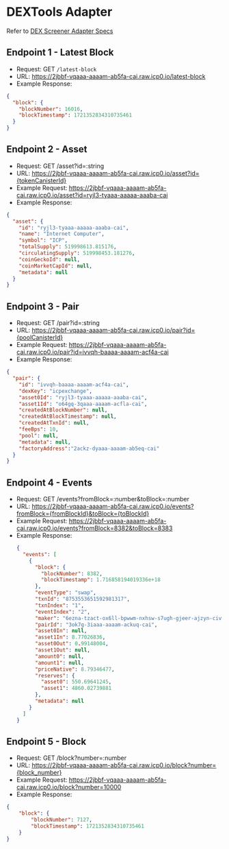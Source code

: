 # DEXTools Adapter
Refer to [DEX Screener Adapter Specs](https://dexscreener.notion.site/DEX-Screener-Adapter-Specs-cc1223cdf6e74a7799599106b65dcd0e)

## Endpoint 1 - Latest Block
* Request: GET `/latest-block`
* URL: https://2jbbf-vqaaa-aaaam-ab5fa-cai.raw.icp0.io/latest-block
* Example Response:
```json
{
  "block": {
    "blockNumber": 16016,
    "blockTimestamp": 1721352834310735461
  }
}
```
## Endpoint 2 - Asset
* Request: GET /asset?id=:string
* URL: https://2jbbf-vqaaa-aaaam-ab5fa-cai.raw.icp0.io/asset?id={tokenCanisterId}
* Example Request: https://2jbbf-vqaaa-aaaam-ab5fa-cai.raw.icp0.io/asset?id=ryjl3-tyaaa-aaaaa-aaaba-cai
* Example Response: 
```json
{
  "asset": {
    "id": "ryjl3-tyaaa-aaaaa-aaaba-cai",
    "name": "Internet Computer",
    "symbol": "ICP",
    "totalSupply": 519998613.815176,
    "circulatingSupply": 519998453.181276,
    "coinGeckoId": null,
    "coinMarketCapId": null,
    "metadata": null
  }
}
```

## Endpoint 3 - Pair
* Request: GET /pair?id=:string
* URL: https://2jbbf-vqaaa-aaaam-ab5fa-cai.raw.icp0.io/pair?id={poolCanisterId}
* Example Request: https://2jbbf-vqaaa-aaaam-ab5fa-cai.raw.icp0.io/pair?id=ivvqh-baaaa-aaaam-acf4a-cai
* Example Response:
```json
{
  "pair": {
    "id": "ivvqh-baaaa-aaaam-acf4a-cai",
    "dexKey": "icpexchange",
    "asset0Id": "ryjl3-tyaaa-aaaaa-aaaba-cai",
    "asset1Id": "o64gq-3qaaa-aaaam-acfla-cai",
    "createdAtBlockNumber": null,
    "createdAtBlockTimestamp": null,
    "createdAtTxnId": null,
    "feeBps": 10,
    "pool": null,
    "metadata": null,
    "factoryAddress":"2ackz-dyaaa-aaaam-ab5eq-cai"
  }
}
```

## Endpoint 4 - Events
* Request: GET /events?fromBlock=:number&toBlock=:number
* URL: https://2jbbf-vqaaa-aaaam-ab5fa-cai.raw.icp0.io/events?fromBlock={fromBlockId}&toBlock={toBlockId}
* Example Request: https://2jbbf-vqaaa-aaaam-ab5fa-cai.raw.icp0.io/events?fromBlock=8382&toBlock=8383
* Example Response:
  ```json
  {
    "events": [
      {
        "block": {
          "blockNumber": 8382,
          "blockTimestamp": 1.716858194019336e+18
        },
        "eventType": "swap",
        "txnId": "8753553651592981317",
        "txnIndex": "1",
        "eventIndex": "2",
        "maker": "6ezna-tzact-ox6ll-bpwwm-nxhsw-s7ugh-gjeer-ajzyn-civw5-5hnod-tae",
        "pairId": "3ok7g-3iaaa-aaaam-ackuq-cai",
        "asset0In": null,
        "asset1In": 8.77026836,
        "asset0Out": 0.99148004,
        "asset1Out": null,
        "amount0": null,
        "amount1": null,
        "priceNative": 8.79346477,
        "reserves": {
          "asset0": 550.69641245,
          "asset1": 4860.02739881
        },
        "metadata": null
      }
    ]
  }
  ```


## Endpoint 5 - Block
* Request: GET /block?number=:number
* URL: https://2jbbf-vqaaa-aaaam-ab5fa-cai.raw.icp0.io/block?number={block_number}
* Example Request: https://2jbbf-vqaaa-aaaam-ab5fa-cai.raw.icp0.io/block?number=10000
* Example Response:
```json
{
    "block": {
        "blockNumber": 7127,
        "blockTimestamp": 1721352834310735461
    }
}
```
